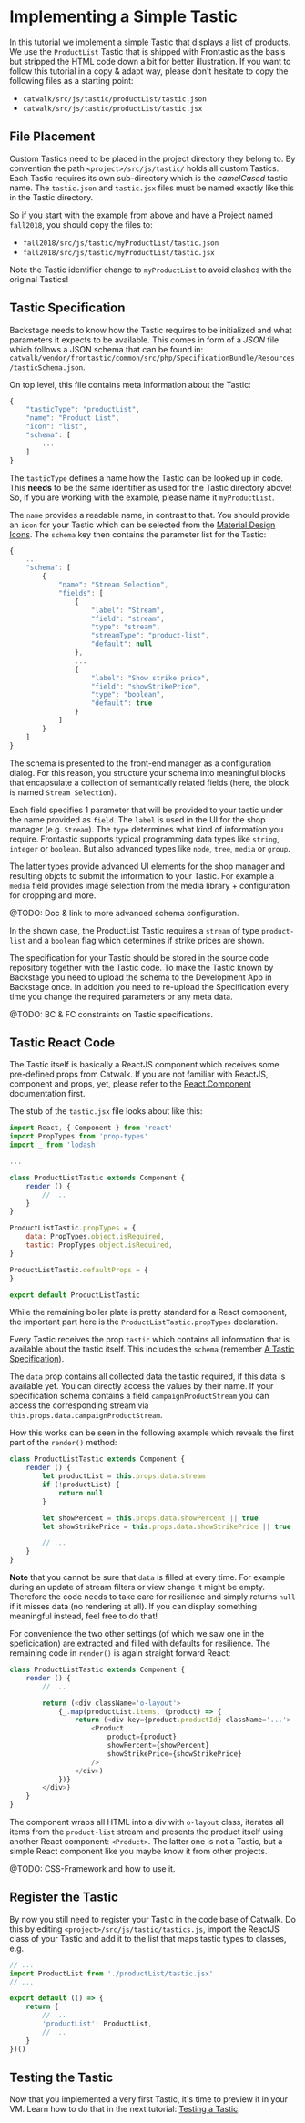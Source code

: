 # Implementing a Simple Tastic

In this tutorial we implement a simple Tastic that displays a list of products.
We use the `ProductList` Tastic that is shipped with Frontastic as the basis
but stripped the HTML code down a bit for better illustration. If you want to
follow this tutorial in a copy & adapt way, please don't hesitate to copy the
following files as a starting point:

- `catwalk/src/js/tastic/productList/tastic.json`
- `catwalk/src/js/tastic/productList/tastic.jsx`

## File Placement

Custom Tastics need to be placed in the project directory they belong to. By
convention the path `<project>/src/js/tastic/` holds all custom Tastics. Each
Tastic requires its own sub-directory which is the *camelCased* tastic name.
The `tastic.json` and `tastic.jsx` files must be named exactly like this in the
Tastic directory.

So if you start with the example from above and have a Project named
`fall2018`, you should copy the files to:

- `fall2018/src/js/tastic/myProductList/tastic.json`
- `fall2018/src/js/tastic/myProductList/tastic.jsx`

Note the Tastic identifier change to `myProductList` to avoid clashes with the
original Tastics!

## Tastic Specification

Backstage needs to know how the Tastic requires to be initialized and what
parameters it expects to be available. This comes in form of a *JSON* file
which follows a JSON schema that can be found in: `catwalk/vendor/frontastic/common/src/php/SpecificationBundle/Resources/tasticSchema.json`.

On top level, this file contains meta information about the Tastic:

```js
{
    "tasticType": "productList",
    "name": "Product List",
    "icon": "list",
    "schema": [
        ...
    ]
}

```

The `tasticType` defines a name how the Tastic can be looked up in code. This
**needs** to be the same identifier as used for the Tastic directory above! So,
if you are working with the example, please name it `myProductList`.

The `name` provides a readable name, in contrast to that. You should provide an
`icon` for your Tastic which can be selected from the [Material Design
Icons](https://material.io/tools/icons/). The `schema` key  then contains the
parameter list for the Tastic:

```js
{
    ...
    "schema": [
        {
            "name": "Stream Selection",
            "fields": [
                {
                    "label": "Stream",
                    "field": "stream",
                    "type": "stream",
                    "streamType": "product-list",
                    "default": null
                },
                ...
                {
                    "label": "Show strike price",
                    "field": "showStrikePrice",
                    "type": "boolean",
                    "default": true
                }
            ]
        }
    ]
}
```

The schema is presented to the front-end manager as a configuration dialog. For
this reason, you structure your schema into meaningful blocks that encapsulate
a collection of semantically related fields (here, the block is named `Stream
Selection`).

Each field specifies 1 parameter that will be provided to your tastic under the
name provided as `field`. The `label` is used in the UI for the shop manager
(e.g. `Stream`). The `type` determines what kind of information you require.
Frontastic supports typical programming data types like `string`, `integer` or
`boolean`. But also advanced types like `node`, `tree`, `media` or `group`.

The latter types provide advanced UI elements for the shop manager and
resulting objcts to submit the information to your Tastic. For example a
`media` field provides image selection from the media library + configuration
for cropping and more.

@TODO: Doc & link to more advanced schema configuration.

In the shown case, the ProductList Tastic requires a `stream` of type
`product-list` and a `boolean` flag which determines if strike prices are
shown.

The specification for your Tastic should be stored in the source code
repository together with the Tastic code. To make the Tastic known by Backstage
you need to upload the schema to the Development App in Backstage once. In
addition you need to re-upload the Specification every time you change the
required parameters or any meta data.

@TODO: BC & FC constraints on Tastic specifications.

## Tastic React Code

The Tastic itself is basically a ReactJS component which receives some
pre-defined props from Catwalk. If you are not familiar with ReactJS, component
and props, yet, please refer to the
[React.Component](https://reactjs.org/docs/react-component.html) documentation
first.

The stub of the `tastic.jsx` file looks about like this:

```js
import React, { Component } from 'react'
import PropTypes from 'prop-types'
import _ from 'lodash'

...

class ProductListTastic extends Component {
    render () {
        // ...
    }
}

ProductListTastic.propTypes = {
    data: PropTypes.object.isRequired,
    tastic: PropTypes.object.isRequired,
}

ProductListTastic.defaultProps = {
}

export default ProductListTastic

```

While the remaining boiler plate is pretty standard for a React component, the
important part here is the `ProductListTastic.propTypes` declaration.

Every Tastic receives the prop `tastic` which contains all information that is
available about the tastic itself. This includes the `schema` (remember [A
Tastic Specification]).

The `data` prop contains all collected data the tastic required, if this data
is available yet. You can directly access the values by their name. If your
specification schema contains a field `campaignProductStream` you can access
the corresponding stream via `this.props.data.campaignProductStream`.

How this works can be seen in the following example which reveals the first
part of the `render()` method:

```js
class ProductListTastic extends Component {
    render () {
        let productList = this.props.data.stream
        if (!productList) {
            return null
        }

        let showPercent = this.props.data.showPercent || true
        let showStrikePrice = this.props.data.showStrikePrice || true

        // ...
    }
}

```

**Note** that you cannot be sure that `data` is filled at every time. For
example during an update of stream filters or view change it might be empty.
Therefore the code needs to take care for resilience and simply returns `null`
if it misses data (no rendering at all). If you can display something
meaningful instead, feel free to do that!

For convenience the two other settings (of which we saw one in the
speficication) are extracted and filled with defaults for resilience. The
remaining code in `render()` is again straight forward React:

```js
class ProductListTastic extends Component {
    render () {
        // ...

        return (<div className='o-layout'>
            {_.map(productList.items, (product) => {
                return (<div key={product.productId} className='...'>
                    <Product
                        product={product}
                        showPercent={showPercent}
                        showStrikePrice={showStrikePrice}
                    />
                </div>)
            })}
        </div>)
    }
}
```

The component wraps all HTML into a div with `o-layout` class, iterates all
items from the `product-list` stream and presents the product itself using
another React component: `<Product>`. The latter one is not a Tastic, but a
simple React component like you maybe know it from other projects.

@TODO: CSS-Framework and how to use it.

## Register the Tastic

By now you still need to register your Tastic in the code base of Catwalk. Do
this by editing `<project>/src/js/tastic/tastics.js`, import the ReactJS class of
your Tastic and add it to the list that maps tastic types to classes, e.g.

```js
// ...
import ProductList from './productList/tastic.jsx'
// ...

export default (() => {
    return {
        // ...
        'productList': ProductList,
        // ...
    }
})()

```

## Testing the Tastic

Now that you implemented a very first Tastic, it's time to preview it in your
VM. Learn how to do that in the next tutorial: [Testing a
Tastic](20_testing_tastic.md).

[A Tastic Specification]: #tastic-specification
